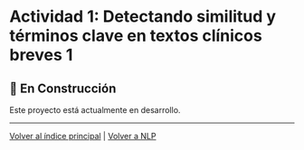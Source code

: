 # Actividad 1: Detectando similitud y términos clave en textos clínicos breves 1

## 🚧 En Construcción

Este proyecto está actualmente en desarrollo.

---

[Volver al índice principal](../../README.md) | [Volver a NLP](../README.md)
